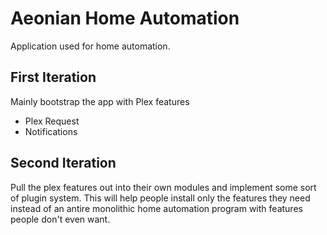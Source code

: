 # Aeonian Home Automation

Application used for home automation.

## First Iteration
Mainly bootstrap the app with Plex features
* Plex Request
* Notifications


## Second Iteration
Pull the plex features out into their own modules and implement some sort of plugin system.
This will help people install only the features they need instead of an antire monolithic home automation program with features people don't even want.